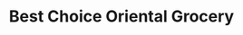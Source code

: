 ---
title: "Best Choice Oriental Grocery"
url: /chicago/best-choice-oriental-grocery/
shop: Supermarkt
---